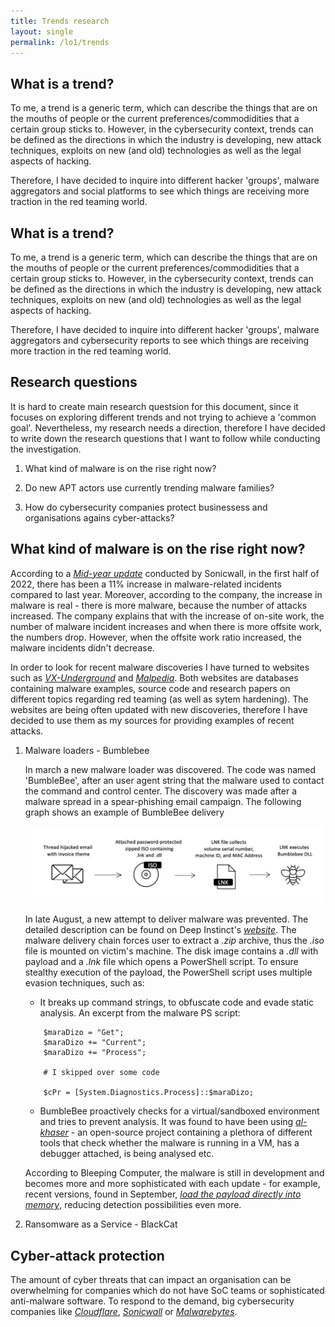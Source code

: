 ```yaml
---
title: Trends research
layout: single
permalink: /lo1/trends
---
```


## What is a trend?

To me, a trend is a generic term, which can describe the things that are on the mouths of people or the current preferences/commodidities that a 
certain group sticks to. However, in the cybersecurity context, trends can be defined as the directions in which the industry is developing,
new attack techniques, exploits on new (and old) technologies as well as the legal aspects of hacking. 

Therefore, I have decided to inquire into different hacker 'groups', malware aggregators and social platforms to see which things are receiving more
traction in the red teaming world.

## What is a trend?

To me, a trend is a generic term, which can describe the things that are on the mouths of people or the current preferences/commodidities that a 
certain group sticks to. However, in the cybersecurity context, trends can be defined as the directions in which the industry is developing,
new attack techniques, exploits on new (and old) technologies as well as the legal aspects of hacking. 

Therefore, I have decided to inquire into different hacker 'groups', malware aggregators and cybersecurity reports to see which things are receiving more
traction in the red teaming world.

## Research questions

It is hard to create main research questsion for this document, since it focuses on exploring different trends and not trying to achieve a 'common goal'. 
Nevertheless, my research needs a direction, therefore I have decided to write down the research questions that I want to follow while conducting the 
investigation.

1. What kind of malware is on the rise right now?

2. Do new APT actors use currently trending malware families?

3. How do cybersecurity companies protect businessess and organisations agains cyber-attacks?

## What kind of malware is on the rise right now?

According to a *[Mid-year update](https://www.sonicwall.com/medialibrary/en/white-paper/mid-year-2022-cyber-threat-report.pdf)* conducted by Sonicwall,
in the first half of 2022, there has been a 11% increase in malware-related incidents compared to last year. Moreover, according to the company, the
increase in malware is real - there is more malware, because the number of attacks increased. The company explains that with the increase of on-site work,
the number of malware incident increases and when there is more offsite work, the numbers drop. However, when the offsite work ratio increased, the
malware incidents didn't decrease.

In order to look for recent malware discoveries I have turned to websites such as *[VX-Underground](https://vx-underground.org)* and 
*[Malpedia](https://malpedia.caad.fkie.fraunhofer.de)*. Both websites are databases containing malware examples, source code and research papers
on different topics regarding red teaming (as well as sytem hardening). The websites are being often updated with new discoveries, therefore I 
have decided to use them as my sources for providing examples of recent attacks.

1. Malware loaders - Bumblebee

	In march a new malware loader was discovered. The code was named 'BumbleBee', after an user agent string that the malware used to contact the command
	and control center. The discovery was made after a malware spread in a spear-phishing email campaign. The following graph shows an example of BumbleBee delivery

	![BumbleBee delivery graph](./assets/img/bumblebee_email.png)

	In late August, a new attempt to deliver malware was prevented. The detailed description can be found on Deep Instinct's 
	*[website](https://www.deepinstinct.com/blog/the-dark-side-of-bumblebee-malware-loader)*. The malware delivery chain forces user
	to extract a _.zip_ archive, thus the _.iso_ file is mounted on victim's machine. The disk image contains a _.dll_ with payload and 
	a _.lnk_ file which opens a PowerShell script. To ensure stealthy execution of the payload, the PowerShell script uses multiple evasion techniques, such as:

	* It breaks up command strings, to obfuscate code and evade static analysis. An excerpt from the malware PS script:

	```
		$maraDizo = "Get";  
		$maraDizo += "Current";
		$maraDizo += "Process";

		# I skipped over some code

		$cPr = [System.Diagnostics.Process]::$maraDizo;
	```

	* BumbleBee proactively checks for a virtual/sandboxed environment and tries to prevent analysis. It was found to have been using
	*[al-khaser](https://github.com/LordNoteworthy/al-khaser)* - an open-source project containing a plethora of different tools that check whether
	the malware is running in a VM, has a debugger attached, is being analysed etc.  

	According to Bleeping Computer, the malware is still in development and becomes more and more sophisticated with each update - for example, recent 
	versions, found in September, 
	*[load the payload directly into memory](https://www.bleepingcomputer.com/news/security/bumblebee-malware-adds-post-exploitation-tool-for-stealthy-infections/)*,
	reducing detection possibilities even more.

2. Ransomware as a Service - BlackCat

## Cyber-attack protection

The amount of cyber threats that can impact an organisation can be overwhelming for companies which do not have SoC teams or sophisticated anti-malware software.
To respond to the demand, big cybersecurity companies like *[Cloudflare](https://www.cloudflare.com/)*, *[Sonicwall](https://www.sonicwall.com/)* 
or *[Malwarebytes](https://www.malwarebytes.com/)*.
